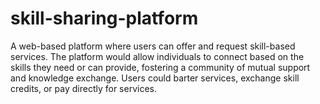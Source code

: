 # skill-sharing-platform
A web-based platform where users can offer and request skill-based services. The platform would allow individuals to connect based on the skills they need or can provide, fostering a community of mutual support and knowledge exchange. Users could barter services, exchange skill credits, or pay directly for services.

